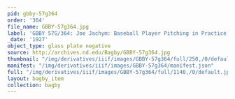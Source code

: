 ```yaml
---
pid: gbby-57g364
order: '364'
file_name: GBBY-57g364.jpg
label: 'GBBY 57G/364: Joe Jachym: Baseball Player Pitching in Practice - 1927'
_date: '1927'
object_type: glass plate negative
source: http://archives.nd.edu/Bagby/GBBY-57g364.jpg
thumbnail: "/img/derivatives/iiif/images/GBBY-57g364/full/250,/0/default.jpg"
manifest: "/img/derivatives/iiif/images/GBBY-57g364/manifest.json"
full: "/img/derivatives/iiif/images/GBBY-57g364/full/1140,/0/default.jpg"
layout: bagby_item
collection: bagby
---
```

